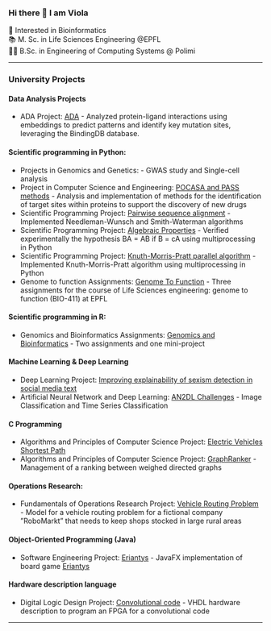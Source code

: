 ### Hi there 👋 I am Viola
🧬 Interested in Bioinformatics   
📚 M. Sc. in Life Sciences Engineering @EPFL  
👩‍🎓 B.Sc. in Engineering of Computing Systems @ Polimi

---
### University Projects
#### Data Analysis Projects
- ADA Project: [ADA]([https://github.com/viols-code/ingegneria-informatica-project](https://github.com/epfl-ada/ada-2024-project-abrac-adabra)) - Analyzed protein-ligand interactions using embeddings to predict patterns and identify key mutation sites, leveraging the BindingDB database.

#### Scientific programming in Python:
- Projects in Genomics and Genetics: - GWAS study and Single-cell analysis
- Project in Computer Science and Engineering: [POCASA and PASS methods](https://github.com/viols-code/ingegneria-informatica-project) - Analysis and implementation of methods for the identification of target sites within proteins to support the discovery of new drugs
-  Scientific Programming Project: [Pairwise sequence alignment](https://github.com/viols-code/pairwise-sequence-alignment) - Implemented Needleman-Wunsch and Smith-Waterman algorithms
- Scientific Programming Project: [Algebraic Properties](https://github.com/viols-code/algebraic_properties) - Verified experimentally the hypothesis BA = AB if B = cA using multiprocessing in Python
- Scientific Programming Project: [Knuth-Morris-Pratt parallel algorithm](https://github.com/viols-code/Knuth-Morris-Pratt_parallel_algorithm) - Implemented Knuth-Morris-Pratt algorithm using multiprocessing in Python
- Genome to function Assignments: [Genome To Function](https://github.com/viols-code/genome_to_function) - Three assignments for the course of Life Sciences engineering: genome to function (BIO-411) at EPFL

#### Scientific programming in R:
- Genomics and Bioinformatics Assignments: [Genomics and Bioinformatics](https://github.com/viols-code/genomics_and_bioinformatics) - Two assignments and one mini-project
  
#### Machine Learning & Deep Learning
- Deep Learning Project: [Improving explainability of sexism detection in social media text](https://github.com/viols-code/DeepLearningProject)
- Artificial Neural Network and Deep Learning: [AN2DL Challenges](https://github.com/viols-code/AN2DL_challenges_2022) - Image Classification and Time Series Classification

#### C Programming
- Algorithms and Principles of Computer Science Project: [Electric Vehicles Shortest Path](https://github.com/viols-code/algorithms_project_2023)
- Algorithms and Principles of Computer Science Project: [GraphRanker](https://github.com/viols-code/API-Project-2020-2021) - Management of a ranking between weighed directed graphs

#### Operations Research:
- Fundamentals of Operations Research Project: [Vehicle Routing Problem](https://github.com/leonardo-panseri/for-project-2022) - Model for a vehicle routing problem for a fictional company ”RoboMarkt” that needs to keep shops stocked in large rural areas

#### Object-Oriented Programming (Java)
- Software Engineering Project: [Eriantys](https://github.com/viols-code/ing-sw-2022-renne-resta-puccioni) - JavaFX implementation of board game [Eriantys](https://www.craniocreations.it/prodotto/eriantys/)

#### Hardware description language
- Digital Logic Design Project: [Convolutional code](https://github.com/viols-code/rl-project-2021-2022) - VHDL hardware description to program an FPGA for a convolutional code
---

<!--
### Volunteering Projects
#### 
- [Coding Introduction](https://github.com/viols-code/Introduzione-alla-programmazione) - I organised a Computer Science course in order to help a group of students who had decided to apply to a STEM University, but had never studied Computer Science before
-->
<!--
**viols-code/viols-code** is a ✨ _special_ ✨ repository because its `README.md` (this file) appears on your GitHub profile.
-->
